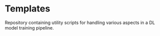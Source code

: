 # Templates
Repository containing utility scripts for handling various aspects in a DL model training pipeline. 
